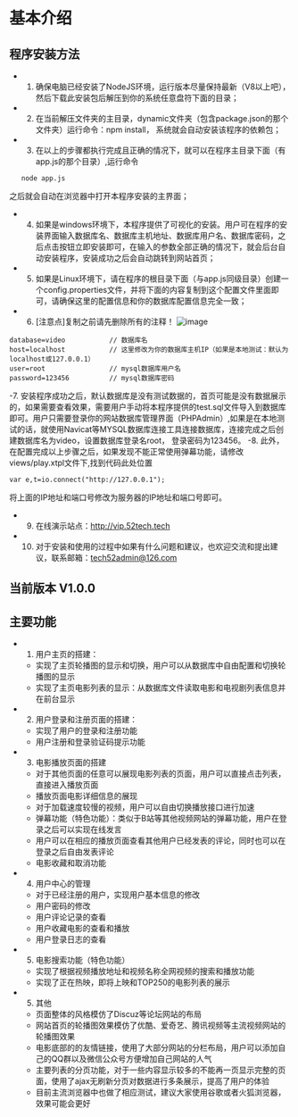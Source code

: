 ﻿# 基本介绍

## 程序安装方法

 - 1. 确保电脑已经安装了NodeJS环境，运行版本尽量保持最新（V8以上吧），然后下载此安装包后解压到你的系统任意盘符下面的目录；
 - 2. 在当前解压文件夹的主目录，dynamic文件夹（包含package.json的那个文件夹）运行命令：npm install， 系统就会自动安装该程序的依赖包；
 - 3. 在以上的步骤都执行完成且正确的情况下，就可以在程序主目录下面（有app.js的那个目录）,运行命令
 ```
    node app.js
 ```
 之后就会自动在浏览器中打开本程序安装的主界面；
 - 4. 如果是windows环境下，本程序提供了可视化的安装。用户可在程序的安装界面输入数据库名、数据库主机地址、数据库用户名、数据库密码，之后点击按钮立即安装即可，在输入的参数全部正确的情况下，就会后台自动安装程序，安装成功之后会自动跳转到网站首页；
 - 5. 如果是Linux环境下，请在程序的根目录下面（与app.js同级目录）创建一个config.properties文件，并将下面的内容复制到这个配置文件里面即可，请确保这里的配置信息和你的数据库配置信息完全一致；
 - 6. [注意点]复制之前请先删除所有的注释！
![image](https://github.com/xiugangzhang/vip.github.io/blob/master/static/images/install.jpg)
```
database=video           // 数据库名        
host=localhost           // 这里修改为你的数据库主机IP（如果是本地测试：默认为localhost或127.0.0.1）
user=root                // mysql数据库用户名
password=123456          // mysql数据库密码   
```
 -7. 安装程序成功之后，默认数据库是没有测试数据的，首页可能是没有数据展示的，如果需要查看效果，需要用户手动将本程序提供的test.sql文件导入到数据库即可。用户只需要登录你的网站数据库管理界面（PHPAdmin）,如果是在本地测试的话，就使用Navicat等MYSQL数据库连接工具连接数据库，连接完成之后创建数据库名为video，设置数据库登录名root， 登录密码为123456。
 -8. 此外，在配置完成以上步骤之后，如果发现不能正常使用弹幕功能，请修改views/play.xtpl文件下,找到代码此处位置
 ```
 var e,t=io.connect("http://127.0.0.1");
 ```
 将上面的IP地址和端口号修改为服务器的IP地址和端口号即可。
 - 9. 在线演示站点：http://vip.52tech.tech
 - 10. 对于安装和使用的过程中如果有什么问题和建议，也欢迎交流和提出建议，联系邮箱：tech52admin@126.com


## 当前版本 V1.0.0
## 主要功能
 - 1. 用户主页的搭建：
    - 实现了主页轮播图的显示和切换，用户可以从数据库中自由配置和切换轮播图的显示
    - 实现了主页电影列表的显示：从数据库文件读取电影和电视剧列表信息并在前台显示
 - 2. 用户登录和注册页面的搭建：
    - 实现了用户的登录和注册功能
    - 用户注册和登录验证码提示功能
 - 3. 电影播放页面的搭建
    - 对于其他页面的任意可以展现电影列表的页面，用户可以直接点击列表，直接进入播放页面
    - 播放页面电影详细信息的展现
    - 对于加载速度较慢的视频，用户可以自由切换播放接口进行加速
    - 弹幕功能（特色功能）：类似于B站等其他视频网站的弹幕功能，用户在登录之后可以实现在线发言
    - 用户可以在相应的播放页面查看其他用户已经发表的评论，同时也可以在登录之后自由发表评论
    - 电影收藏和取消功能
 - 4. 用户中心的管理
    - 对于已经注册的用户，实现用户基本信息的修改
    - 用户密码的修改
    - 用户评论记录的查看
    - 用户收藏电影的查看和播放
    - 用户登录日志的查看
 - 5. 电影搜索功能（特色功能）
    - 实现了根据视频播放地址和视频名称全网视频的搜索和播放功能
    - 实现了正在热映，即将上映和TOP250的电影列表的展示
  - 5. 其他
    - 页面整体的风格模仿了Discuz等论坛网站的布局
    - 网站首页的轮播图效果模仿了优酷、爱奇艺、腾讯视频等主流视频网站的轮播图效果
    - 电影底部的的友情链接，使用了大部分网站的分栏布局，用户可以添加自己的QQ群以及微信公众号方便增加自己网站的人气
    - 主要列表的分页功能，对于一些内容显示较多的不能再一页显示完整的页面，使用了ajax无刷新分页对数据进行多条展示，提高了用户的体验
    - 目前主流浏览器中也做了相应测试，建议大家使用谷歌或者火狐浏览器，效果可能会更好


























